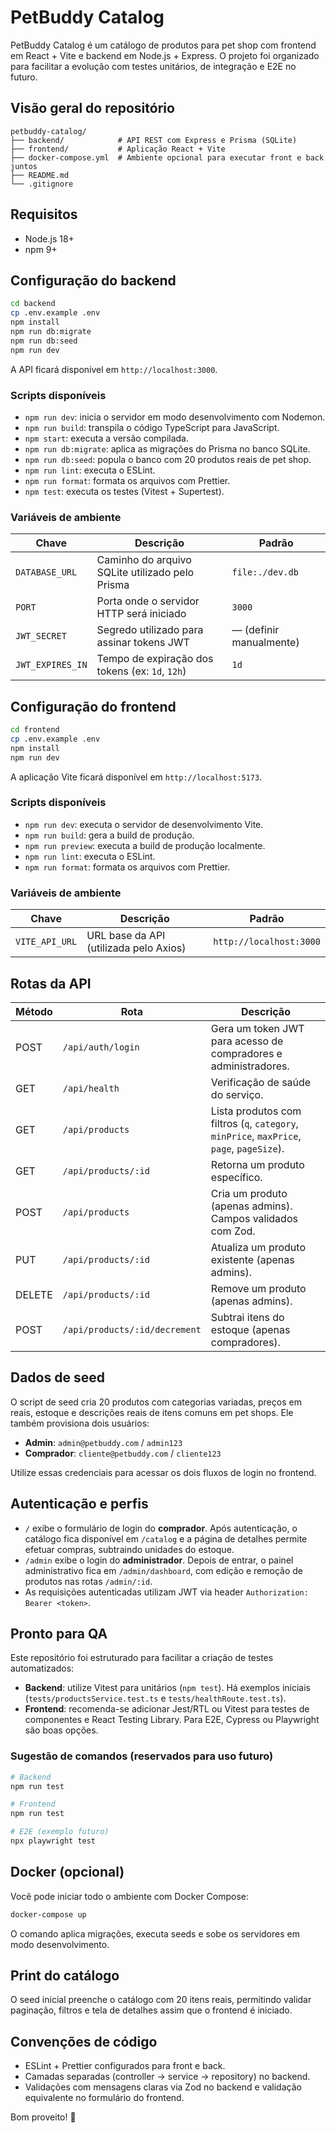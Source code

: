 # PetBuddy Catalog

PetBuddy Catalog é um catálogo de produtos para pet shop com frontend em React + Vite e backend em Node.js + Express. O projeto foi organizado para facilitar a evolução com testes unitários, de integração e E2E no futuro.

## Visão geral do repositório

```
petbuddy-catalog/
├── backend/            # API REST com Express e Prisma (SQLite)
├── frontend/           # Aplicação React + Vite
├── docker-compose.yml  # Ambiente opcional para executar front e back juntos
├── README.md
└── .gitignore
```

## Requisitos

- Node.js 18+
- npm 9+

## Configuração do backend

```bash
cd backend
cp .env.example .env
npm install
npm run db:migrate
npm run db:seed
npm run dev
```

A API ficará disponível em `http://localhost:3000`.

### Scripts disponíveis

- `npm run dev`: inicia o servidor em modo desenvolvimento com Nodemon.
- `npm run build`: transpila o código TypeScript para JavaScript.
- `npm start`: executa a versão compilada.
- `npm run db:migrate`: aplica as migrações do Prisma no banco SQLite.
- `npm run db:seed`: popula o banco com 20 produtos reais de pet shop.
- `npm run lint`: executa o ESLint.
- `npm run format`: formata os arquivos com Prettier.
- `npm test`: executa os testes (Vitest + Supertest).

### Variáveis de ambiente

| Chave        | Descrição                                    | Padrão             |
| ------------ | -------------------------------------------- | ------------------ |
| `DATABASE_URL` | Caminho do arquivo SQLite utilizado pelo Prisma | `file:./dev.db` |
| `PORT`       | Porta onde o servidor HTTP será iniciado     | `3000`            |
| `JWT_SECRET` | Segredo utilizado para assinar tokens JWT    | — (definir manualmente) |
| `JWT_EXPIRES_IN` | Tempo de expiração dos tokens (ex: `1d`, `12h`) | `1d` |

## Configuração do frontend

```bash
cd frontend
cp .env.example .env
npm install
npm run dev
```

A aplicação Vite ficará disponível em `http://localhost:5173`.

### Scripts disponíveis

- `npm run dev`: executa o servidor de desenvolvimento Vite.
- `npm run build`: gera a build de produção.
- `npm run preview`: executa a build de produção localmente.
- `npm run lint`: executa o ESLint.
- `npm run format`: formata os arquivos com Prettier.

### Variáveis de ambiente

| Chave           | Descrição                                    | Padrão                    |
| --------------- | -------------------------------------------- | ------------------------- |
| `VITE_API_URL`  | URL base da API (utilizada pelo Axios)       | `http://localhost:3000`   |

## Rotas da API

| Método | Rota                 | Descrição                                                                 |
| ------ | -------------------- | ------------------------------------------------------------------------- |
| POST   | `/api/auth/login`    | Gera um token JWT para acesso de compradores e administradores.          |
| GET    | `/api/health`        | Verificação de saúde do serviço.                                         |
| GET    | `/api/products`      | Lista produtos com filtros (`q`, `category`, `minPrice`, `maxPrice`, `page`, `pageSize`). |
| GET    | `/api/products/:id`  | Retorna um produto específico.                                           |
| POST   | `/api/products`      | Cria um produto (apenas admins). Campos validados com Zod.               |
| PUT    | `/api/products/:id`  | Atualiza um produto existente (apenas admins).                           |
| DELETE | `/api/products/:id`  | Remove um produto (apenas admins).                                       |
| POST   | `/api/products/:id/decrement` | Subtrai itens do estoque (apenas compradores).                              |

## Dados de seed

O script de seed cria 20 produtos com categorias variadas, preços em reais, estoque e descrições reais de itens comuns em pet shops. Ele também provisiona dois usuários:

- **Admin**: `admin@petbuddy.com` / `admin123`
- **Comprador**: `cliente@petbuddy.com` / `cliente123`

Utilize essas credenciais para acessar os dois fluxos de login no frontend.

## Autenticação e perfis

- `/` exibe o formulário de login do **comprador**. Após autenticação, o catálogo fica disponível em `/catalog` e a página de detalhes permite efetuar compras, subtraindo unidades do estoque.
- `/admin` exibe o login do **administrador**. Depois de entrar, o painel administrativo fica em `/admin/dashboard`, com edição e remoção de produtos nas rotas `/admin/:id`.
- As requisições autenticadas utilizam JWT via header `Authorization: Bearer <token>`.

## Pronto para QA

Este repositório foi estruturado para facilitar a criação de testes automatizados:

- **Backend**: utilize Vitest para unitários (`npm test`). Há exemplos iniciais (`tests/productsService.test.ts` e `tests/healthRoute.test.ts`).
- **Frontend**: recomenda-se adicionar Jest/RTL ou Vitest para testes de componentes e React Testing Library. Para E2E, Cypress ou Playwright são boas opções.

### Sugestão de comandos (reservados para uso futuro)

```bash
# Backend
npm run test

# Frontend
npm run test

# E2E (exemplo futuro)
npx playwright test
```

## Docker (opcional)

Você pode iniciar todo o ambiente com Docker Compose:

```bash
docker-compose up
```

O comando aplica migrações, executa seeds e sobe os servidores em modo desenvolvimento.

## Print do catálogo

O seed inicial preenche o catálogo com 20 itens reais, permitindo validar paginação, filtros e tela de detalhes assim que o frontend é iniciado.

## Convenções de código

- ESLint + Prettier configurados para front e back.
- Camadas separadas (controller → service → repository) no backend.
- Validações com mensagens claras via Zod no backend e validação equivalente no formulário do frontend.

Bom proveito! 🐾
